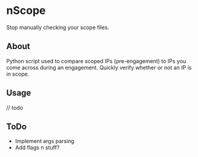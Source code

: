 # nScope
Stop manually checking your scope files.

## About
Python script used to compare scoped IPs (pre-engagement) to IPs you come across during an engagement. Quickly verify whether or not an IP is in scope.

## Usage
// todo

## ToDo
- Implement args parsing
- Add flags n stuff?
